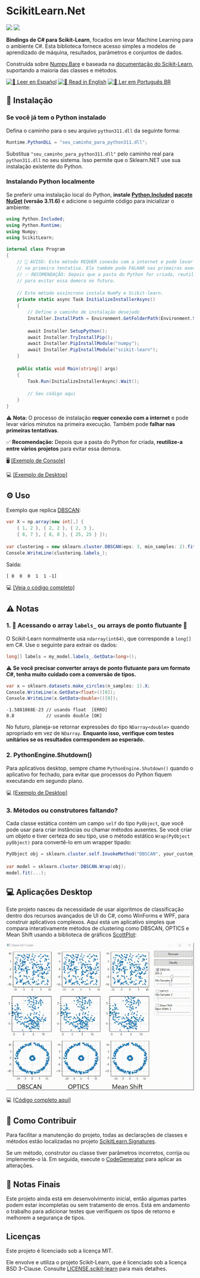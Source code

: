 ﻿# ScikitLearn.Net

[![](https://img.shields.io/nuget/dt/ScikitLearn?color=4cbb3b\&label=Downloads\&logo=NuGet\&style=flat-square)](https://www.nuget.org/packages/ScikitLearn)
[![](https://img.shields.io/nuget/v/ScikitLearn?color=0078D4\&logo=NuGet\&style=flat-square)](https://www.nuget.org/packages/ScikitLearn)

**Bindings de C# para Scikit-Learn**, focados em levar Machine Learning para o ambiente C#. Esta biblioteca fornece acesso simples a modelos de aprendizado de máquina, resultados, parâmetros e conjuntos de dados.

Construída sobre [Numpy.Bare](https://github.com/SciSharp/Numpy.NET) e baseada na [documentação do Scikit-Learn](https://scikit-learn.org/stable/index.html), suportando a maioria das classes e métodos.

[![📘 Leer en Español](https://img.shields.io/badge/📘%20Leer%20en-Español-blue?style=flat-square)](https://github.com/KosmosWerner/ScikitLearn.Net/blob/master/README-ES.md)
[![📗 Read in English](https://img.shields.io/badge/📗%20Read%20in-English-green?style=flat-square)](https://github.com/KosmosWerner/ScikitLearn.Net/blob/master/README.md)
[![📙 Ler em Português BR](https://img.shields.io/badge/📙%20Ler%20em-Português%20BR-orange?style=flat-square)](https://github.com/KosmosWerner/ScikitLearn.Net/blob/master/README-PT-BR.md)

## 🔧 Instalação

### Se você já tem o Python instalado

Defina o caminho para o seu arquivo `python311.dll` da seguinte forma:

```csharp
Runtime.PythonDLL = "seu_caminho_para_python311.dll";
```

Substitua `"seu_caminho_para_python311.dll"` pelo caminho real para `python311.dll` no seu sistema. Isso permite que o Sklearn.NET use sua instalação existente do Python.

### Instalando Python localmente

Se preferir uma instalação local do Python, **instale [Python.Included](https://github.com/henon/Python.Included) [pacote NuGet](https://www.nuget.org/packages/Python.Included/3.11.6) (versão 3.11.6)** e adicione o seguinte código para inicializar o ambiente:

```csharp
using Python.Included;
using Python.Runtime;
using Numpy;
using ScikitLearn;
```

```csharp
internal class Program
{
    // 🚨 AVISO: Este método REQUER conexão com a internet e pode levar vários minutos 
    // na primeira tentativa. Ele também pode FALHAR nas primeiras execuções.
    // ✅ RECOMENDAÇÃO: Depois que a pasta do Python for criada, reutilize-a em vários projetos 
    // para evitar essa demora no futuro.

    // Este método assíncrono instala NumPy e Scikit-learn.
    private static async Task InitializeInstallerAsync()
    {
        // Define o caminho de instalação desejado
        Installer.InstallPath = Environment.GetFolderPath(Environment.SpecialFolder.MyDocuments);
    
        await Installer.SetupPython();
        await Installer.TryInstallPip();
        await Installer.PipInstallModule("numpy");
        await Installer.PipInstallModule("scikit-learn");
    }

    public static void Main(string[] args)
    {
        Task.Run(InitializeInstallerAsync).Wait();

        // Seu código aqui
    }
}
```

⚠️ **Nota:** O processo de instalação **requer conexão com a internet** e pode levar vários minutos na primeira execução. Também pode **falhar nas primeiras tentativas**.

✅ **Recomendação:** Depois que a pasta do Python for criada, **reutilize-a entre vários projetos** para evitar essa demora.

🖥️ [[Exemplo de Console]](https://github.com/KosmosWerner/ScikitLearn.Net/blob/master/Examples/Console%20Example/Program.cs#L10)

💻 [[Exemplo de Desktop]](https://github.com/KosmosWerner/ScikitLearn.Net/blob/master/Examples/Desktop%20Example/MainWindow.xaml.cs#L47)

## ⚙ Uso

Exemplo que replica [DBSCAN](https://scikit-learn.org/stable/modules/generated/sklearn.cluster.DBSCAN.html):

```csharp
var X = np.array(new int[,] {
    { 1, 2 }, { 2, 2 }, { 2, 3 },
    { 8, 7 }, { 8, 8 }, { 25, 25 } });

var clustering = new sklearn.cluster.DBSCAN(eps: 3, min_samples: 2).fit(X);
Console.WriteLine(clustering.labels_);
```

Saída:

```
[ 0  0  0  1  1 -1]
```

💻 [[Veja o código completo]](https://github.com/KosmosWerner/ScikitLearn.Net/blob/master/Examples/Console%20Example/Program.cs)

## ⚠ Notas

### 1. 🚨 **Acessando o array `labels_` ou arrays de ponto flutuante** 🚨

O Scikit-Learn normalmente usa `ndarray(int64)`, que corresponde a `long[]` em C#. Use o seguinte para extrair os dados:

```csharp
long[] labels = my_model.labels_.GetData<long>();
```

⚠ **Se você precisar converter arrays de ponto flutuante para um formato C#, tenha muito cuidado com a conversão de tipos.**

```csharp
var x = sklearn.datasets.make_circles(n_samples: 1).X;
Console.WriteLine(x.GetData<float>()[0]);
Console.WriteLine(x.GetData<double>()[0]);
```

```
-1.5881868E-23 // usando float  [ERRO]
0.8            // usando double [OK]
```

No futuro, planeja-se retornar expressões do tipo `NDarray<double>` quando apropriado em vez de `NDarray`.
**Enquanto isso, verifique com testes unitários se os resultados correspondem ao esperado.**

### 2. PythonEngine.Shutdown()

Para aplicativos desktop, sempre chame `PythonEngine.Shutdown()` quando o aplicativo for fechado, para evitar que processos do Python fiquem executando em segundo plano.

💻 [[Exemplo de Desktop]](https://github.com/KosmosWerner/ScikitLearn.Net/blob/master/Examples/Desktop%20Example/MainWindow.xaml.cs#L68)

### 3. Métodos ou construtores faltando?

Cada classe estática contém um campo `self` do tipo `PyObject`, que você pode usar para criar instâncias ou chamar métodos ausentes.
Se você criar um objeto e tiver certeza do seu tipo, use o método estático `Wrap(PyObject pyObject)` para convertê-lo em um wrapper tipado:

```csharp
PyObject obj = sklearn.cluster.self.InvokeMethod("DBSCAN", your_custom_args);

var model = sklearn.cluster.DBSCAN.Wrap(obj);
model.fit(...);
```

## 💻 Aplicações Desktop

Este projeto nasceu da necessidade de usar algoritmos de classificação dentro dos recursos avançados de UI do C#, como WinForms e WPF, para construir aplicativos complexos.
Aqui está um aplicativo simples que compara interativamente métodos de clustering como DBSCAN, OPTICS e Mean Shift usando a biblioteca de gráficos [ScottPlot](https://github.com/ScottPlot/ScottPlot):

[![](https://raw.githubusercontent.com/KosmosWerner/ScikitLearn.Net/refs/heads/master/Dev/cluster_dbscan.gif)](https://github.com/KosmosWerner/ScikitLearn.Net)

💻 [[Código completo aqui]](https://github.com/KosmosWerner/ScikitLearn.Net/tree/master/Examples/Desktop%20Example)

## 🤝 Como Contribuir

Para facilitar a manutenção do projeto, todas as declarações de classes e métodos estão localizadas no projeto [ScikitLearn.Signatures](https://github.com/KosmosWerner/ScikitLearn.Net/tree/master/Source/ScikitLearn.Signatures).

Se um método, construtor ou classe tiver parâmetros incorretos, corrija ou implemente-o lá. Em seguida, execute o [CodeGenerator](https://github.com/KosmosWerner/ScikitLearn.Net/tree/master/Source/CodeGenerator) para aplicar as alterações.

## 📝 Notas Finais

Este projeto ainda está em desenvolvimento inicial, então algumas partes podem estar incompletas ou sem tratamento de erros.
Está em andamento o trabalho para adicionar testes que verifiquem os tipos de retorno e melhorem a segurança de tipos.

## Licenças

Este projeto é licenciado sob a licença MIT.

Ele envolve e utiliza o projeto Scikit-Learn, que é licenciado sob a licença BSD 3-Clause.
Consulte [LICENSE.scikit-learn](https://github.com/KosmosWerner/ScikitLearn.Net/blob/master/LICENSE.scikit-learn.txt) para mais detalhes.
